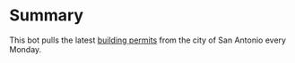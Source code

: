 # Summary

This bot pulls the latest [building permits](https://data.sanantonio.gov/dataset/building-permits) from the city of San Antonio every Monday.
